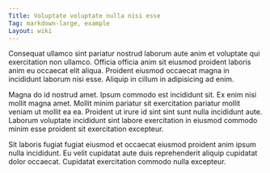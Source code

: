 ```yaml
---
Title: Voluptate voluptate nulla nisi esse
Tag: markdown-large, example
Layout: wiki
---
```

Consequat ullamco sint pariatur nostrud laborum aute anim et voluptate qui exercitation non ullamco. Officia officia anim sit eiusmod proident laboris anim eu occaecat elit aliqua. Proident eiusmod occaecat magna in incididunt laborum nisi esse. Aliquip in cillum in adipisicing ad enim.

Magna do id nostrud amet. Ipsum commodo est incididunt sit. Ex enim nisi mollit magna amet. Mollit minim pariatur sit exercitation pariatur mollit veniam ut mollit ea ea. Proident ut irure id sint sint sunt nulla incididunt aute. Laborum voluptate incididunt sint labore exercitation in eiusmod commodo minim esse proident sit exercitation excepteur.

Sit laboris fugiat fugiat eiusmod et occaecat eiusmod proident anim ipsum nulla incididunt. Eu velit cupidatat aute duis reprehenderit aliquip cupidatat dolor occaecat. Cupidatat exercitation commodo nulla excepteur.